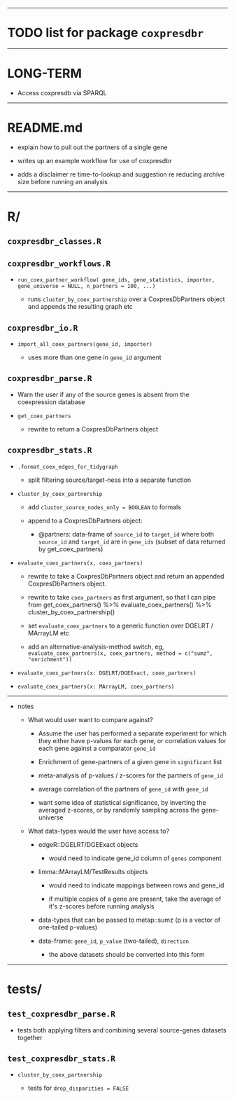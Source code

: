 ----

# TODO list for package `coxpresdbr`

<!-- "Use '-' as the bullet-point icon" -->
<!-- "Use 4 spaces to indent sublists" -->
<!-- "Use 4 dashes for horizontal break" -->
<!-- "Use 4 tildes to wrap code blocks" -->

----

# LONG-TERM

- Access coxpresdb via SPARQL

----

# README.md

- explain how to pull out the partners of a single gene

- writes up an example workflow for use of coxpresdbr

- adds a disclaimer re time-to-lookup and suggestion re reducing archive size
  before running an analysis

----

# R/

## `coxpresdbr_classes.R`

## `coxpresdbr_workflows.R`

- `run_coex_partner_workflow(
        gene_ids, gene_statistics, importer,
        gene_universe = NULL, n_partners = 100, ...)`

    - runs `cluster_by_coex_partnership` over a CoxpresDbPartners object and
      appends the resulting graph etc

## `coxpresdbr_io.R`

- `import_all_coex_partners(gene_id, importer)`

    - uses more than one gene in `gene_id` argument

## `coxpresdbr_parse.R`

- Warn the user if any of the source genes is absent from the coexpression
  database

- `get_coex_partners`

    - rewrite to return a CoxpresDbPartners object

## `coxpresdbr_stats.R`

- `.format_coex_edges_for_tidygraph`

    - split filtering source/target-ness into a separate function

- `cluster_by_coex_partnership`

    - add `cluster_source_nodes_only = BOOLEAN` to formals

    - append to a CoxpresDbPartners object:

        - @partners: data-frame of `source_id` to `target_id` where both
          `source_id` and `target_id` are in `gene_ids` (subset of data
          returned by get_coex_partners)

- `evaluate_coex_partners(x, coex_partners)`

    - rewrite to take a CoxpresDbPartners object and return an appended
      CoxpresDbPartners object.

    - rewrite to take `coex_partners` as first argument, so that I can pipe
      from get_coex_partners() %>% evaluate_coex_partners() %>%
      cluster_by_coex_partnership()

    - set `evaluate_coex_partners` to a generic function over DGELRT /
      MArrayLM etc

    - add an alternative-analysis-method switch, eg, `evaluate_coex_partners(x,
      coex_partners, method = c("sumz", "enrichment"))`

- `evaluate_coex_partners(x: DGELRT/DGEExact, coex_partners)`

- `evaluate_coex_partners(x: MArrayLM, coex_partners)`

----

- notes

    - What would user want to compare against?

        - Assume the user has performed a separate experiment for which they
          either have p-values for each gene, or correlation values for each
          gene against a comparator `gene_id`

        - Enrichment of gene-partners of a given gene in `significant` list

        - meta-analysis of p-values / z-scores for the partners of `gene_id`

        - average correlation of the partners of `gene_id` with `gene_id`

        - want some idea of statistical significance, by inverting the averaged
          z-scores, or by randomly sampling across the gene-universe

    - What data-types would the user have access to?

        - edgeR::DGELRT/DGEExact objects

            - would need to indicate gene_id column of `genes` component

        - limma::MArrayLM/TestResults objects

            - would need to indicate mappings between rows and gene_id

            - if multiple copies of a gene are present, take the average of
              it's z-scores before running analysis

        - data-types that can be passed to metap::sumz (p is a vector of
          one-tailed p-values)

        - data-frame: `gene_id`, `p_value` (two-tailed), `direction`

            - the above datasets should be converted into this form

----

# tests/

## `test_coxpresdbr_parse.R`

- tests both applying filters and combining several source-genes datasets
  together

## `test_coxpresdbr_stats.R`

- `cluster_by_coex_partnership`

    - tests for `drop_disparities = FALSE`
